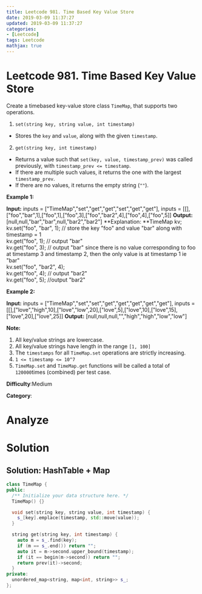 ```yaml
---
title: Leetcode 981. Time Based Key Value Store
date: 2019-03-09 11:37:27
updated: 2019-03-09 11:37:27
categories: 
- [Leetcode]
tags: Leetcode
mathjax: true
---
```


# Leetcode 981. Time Based Key Value Store

Create a timebased key-value store class `TimeMap`, that supports two operations.

1.  `set(string key, string value, int timestamp)`

-   Stores the  `key`  and  `value`, along with the given  `timestamp`.

2.  `get(string key, int timestamp)`

-   Returns a value such that  `set(key, value, timestamp_prev)`  was called previously, with  `timestamp_prev <= timestamp`.
-   If there are multiple such values, it returns the one with the largest  `timestamp_prev`.
-   If there are no values, it returns the empty string (`""`).

**Example 1:**

**Input:** inputs = ["TimeMap","set","get","get","set","get","get"], inputs = [[],["foo","bar",1],["foo",1],["foo",3],["foo","bar2",4],["foo",4],["foo",5]]
**Output:** [null,null,"bar","bar",null,"bar2","bar2"]
**Explanation: **TimeMap kv;   
kv.set("foo", "bar", 1); // store the key "foo" and value "bar" along with timestamp = 1   
kv.get("foo", 1);  // output "bar"   
kv.get("foo", 3); // output "bar" since there is no value corresponding to foo at timestamp 3 and timestamp 2, then the only value is at timestamp 1 ie "bar"   
kv.set("foo", "bar2", 4);   
kv.get("foo", 4); // output "bar2"   
kv.get("foo", 5); //output "bar2" 

**Example 2:**

**Input:** inputs = ["TimeMap","set","set","get","get","get","get","get"], inputs = [[],["love","high",10],["love","low",20],["love",5],["love",10],["love",15],["love",20],["love",25]]
**Output:** [null,null,null,"","high","high","low","low"]

**Note:**

1.  All key/value strings are lowercase.
2.  All key/value strings have length in the range `[1, 100]`
3.  The  `timestamps`  for all  `TimeMap.set`  operations are strictly increasing.
4.  `1 <= timestamp <= 10^7`
5.  `TimeMap.set`  and  `TimeMap.get` functions will be called a total of  `120000`times (combined) per test case.

**Difficulty**:Medium

**Category**:

# Analyze


# Solution

## Solution: HashTable + Map

```cpp
class TimeMap {
public:
  /** Initialize your data structure here. */
  TimeMap() {}

  void set(string key, string value, int timestamp) {
    s_[key].emplace(timestamp, std::move(value));
  }

  string get(string key, int timestamp) {
    auto m = s_.find(key);
    if (m == s_.end()) return "";
    auto it = m->second.upper_bound(timestamp);
    if (it == begin(m->second)) return "";
    return prev(it)->second;
  }
private:
  unordered_map<string, map<int, string>> s_; 
};
```